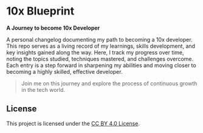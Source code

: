 # 10x Blueprint
**A Journey to become 10x Developer**

A personal changelog documenting my path to becoming a 10x developer. This repo serves as a living record of my learnings, skills development, and key insights gained along the way. Here, I track my progress over time, noting the topics studied, techniques mastered, and challenges overcome. Each entry is a step forward in sharpening my abilities and moving closer to becoming a highly skilled, effective developer. 

> Join me on this journey and explore the process of continuous growth in the tech world.

## License

This project is licensed under the [CC BY 4.0 License](http://creativecommons.org/licenses/by/4.0/).
